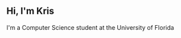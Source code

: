 ## Hi, I'm Kris

<body>
  <p>I'm a Computer Science student at the University of Florida</p>

</body>

